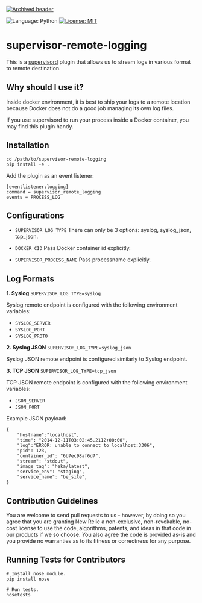 [![Archived header](https://github.com/newrelic/open-source-office/raw/master/examples/categories/images/Archived.png)](https://github.com/newrelic/open-source-office/blob/master/examples/categories/index.md#archived)

![Language: Python](https://img.shields.io/badge/language-Python-brightgreen.svg)
[![License: MIT](https://img.shields.io/badge/license-MIT-red.svg)](LICENSE)


supervisor-remote-logging
=========================

This is a [supervisord](http://supervisord.org/) plugin that allows us to stream logs in various format to remote destination.


## Why should I use it?

Inside docker environment, it is best to ship your logs to a remote location because Docker does not do a good job managing its own log files.

If you use supervisord to run your process inside a Docker container, you may find this plugin handy.


## Installation

```
cd /path/to/supervisor-remote-logging
pip install -e .
```

Add the plugin as an event listener:

```
[eventlistener:logging]
command = supervisor_remote_logging
events = PROCESS_LOG
```

## Configurations

* `SUPERVISOR_LOG_TYPE` There can only be 3 options: syslog, syslog_json, tcp_json.

* `DOCKER_CID` Pass Docker container id explicitly.

* `SUPERVISOR_PROCESS_NAME` Pass processname explicitly.


## Log Formats

**1. Syslog** `SUPERVISOR_LOG_TYPE=syslog`

Syslog remote endpoint is configured with the following environment variables:

* `SYSLOG_SERVER`
* `SYSLOG_PORT`
* `SYSLOG_PROTO`


**2. Syslog JSON** `SUPERVISOR_LOG_TYPE=syslog_json`

Syslog JSON remote endpoint is configured similarly to Syslog endpoint.


**3. TCP JSON** `SUPERVISOR_LOG_TYPE=tcp_json`

TCP JSON remote endpoint is configured with the following environment variables:

* `JSON_SERVER`
* `JSON_PORT`

Example JSON payload:
```
{
    "hostname":"localhost",
    "time": "2014-12-11T03:02:45.2112+00:00",
    "log":"ERROR: unable to connect to localhost:3306",
    "pid": 123,
    "container_id": "6b7ec98af6d7",
    "stream": "stdout",
    "image_tag": "heka/latest",
    "service_env": "staging",
    "service_name": "be_site",
}
```


## Contribution Guidelines

You are welcome to send pull requests to us - however, by doing so you agree that you are granting New Relic a non-exclusive, non-revokable, no-cost license to use the code, algorithms, patents, and ideas in that code in our products if we so choose. You also agree the code is provided as-is and you provide no warranties as to its fitness or correctness for any purpose.


## Running Tests for Contributors
```
# Install nose module.
pip install nose

# Run tests.
nosetests
```
